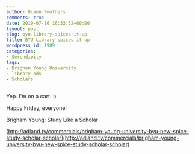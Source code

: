 ```yaml
---
author: Diann Smothers
comments: true
date: 2010-07-16 16:33:32+00:00
layout: post
slug: byu-library-spices-it-up
title: BYU Library spices it up
wordpress_id: 1909
categories:
- Serendipity
tags:
- Brigham Young University
- library ads
- Scholars
---
```


Yep. I'm on a cart. :)

Happy Friday, everyone!

Brigham Young: Study Like a Scholar



[http://adland.tv/commercials/brigham-young-university-byu-new-spice-study-scholar-scholar](http://adland.tv/commercials/brigham-young-university-byu-new-spice-study-scholar-scholar)
